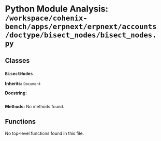 # Python Module Analysis: `/workspace/cohenix-bench/apps/erpnext/erpnext/accounts/doctype/bisect_nodes/bisect_nodes.py`

## Classes

### `BisectNodes`
**Inherits:** `Document`


**Docstring:**
```

```

**Methods:**
No methods found.




## Functions

No top-level functions found in this file.
